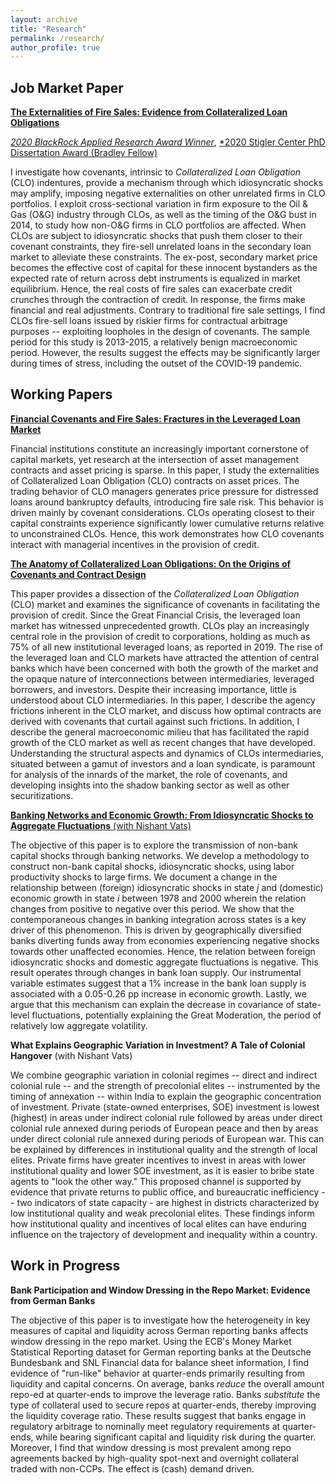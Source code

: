 ```yaml
---
layout: archive
title: "Research"
permalink: /research/
author_profile: true
---
```

## Job Market Paper
[**The Externalities of Fire Sales: Evidence from Collateralized Loan Obligations**](https://papers.ssrn.com/sol3/papers.cfm?abstract_id=3735645)

[*2020 BlackRock Applied Research Award Winner*](https://www.blackrock.com/corporate/applied-research-award), 
[*2020 Stigler Center PhD Dissertation Award (Bradley Fellow)](https://www.chicagobooth.edu/research/stigler/research/phd-dissertation-award)

I investigate how covenants, intrinsic to *Collateralized Loan Obligation* (CLO) indentures, provide a mechanism through which idiosyncratic shocks may amplify, imposing negative externalities on other unrelated firms in CLO portfolios. I exploit cross-sectional variation in firm exposure to the Oil & Gas (O&G) industry through CLOs, as well as the timing of the O&G bust in 2014, to study how non-O&G firms in CLO portfolios are affected. When CLOs are subject to idiosyncratic shocks that push them closer to their covenant constraints, they fire-sell unrelated loans in the secondary loan market to alleviate these constraints. The ex-post, secondary market price becomes the effective cost of capital for these innocent bystanders as the expected rate of return across debt instruments is equalized in market equilibrium. Hence, the real costs of fire sales can exacerbate credit crunches through the contraction of credit. In response, the firms make financial and real adjustments. Contrary to traditional fire sale settings, I find CLOs fire-sell loans issued by riskier firms for contractual arbitrage purposes -- exploiting loopholes in the design of covenants. The sample period for this study is 2013-2015, a relatively benign macroeconomic period. However, the results suggest the effects may be significantly larger during times of stress, including the outset of the COVID-19 pandemic. 


## Working Papers
[**Financial Covenants and Fire Sales: Fractures in the Leveraged Loan Market**](https://papers.ssrn.com/sol3/papers.cfm?abstract_id=3595416)

Financial institutions constitute an increasingly important cornerstone of capital markets, yet research at the intersection of asset management contracts and asset pricing is sparse. In this paper, I study the externalities of Collateralized Loan Obligation (CLO) contracts on asset prices. The trading behavior of CLO managers generates price pressure for distressed loans around bankruptcy defaults, introducing fire sale risk. This behavior is driven mainly by covenant considerations. CLOs operating closest to their capital constraints experience significantly lower cumulative returns relative to unconstrained CLOs. Hence, this work demonstrates how CLO covenants interact with managerial incentives in the provision of credit. 

[**The Anatomy of Collateralized Loan Obligations: On the Origins of Covenants and Contract Design**](https://papers.ssrn.com/sol3/papers.cfm?abstract_id=3740092)

This paper provides a dissection of the *Collateralized Loan Obligation* (CLO) market and examines the significance of covenants in facilitating the provision of credit. Since the Great Financial Crisis, the leveraged loan market has witnessed unprecedented growth. CLOs play an increasingly central role in the provision of credit to corporations, holding as much as 75% of all new institutional leveraged loans, as reported in 2019. The rise of the leveraged loan and CLO markets have attracted the attention of central banks which have been concerned with both the growth of the market and the opaque nature of interconnections between intermediaries, leveraged borrowers, and investors. Despite their increasing importance, little is understood about CLO intermediaries. In this paper, I describe the agency frictions inherent in the CLO market, and discuss how optimal contracts are derived with covenants that curtail against such frictions. In addition, I describe the general macroeconomic milieu that has facilitated the rapid growth of the CLO market as well as recent changes that have developed. Understanding the structural aspects and dynamics of CLOs intermediaries, situated between a gamut of investors and a loan syndicate, is paramount for analysis of the innards of the market, the role of covenants, and developing insights into the shadow banking sector as well as other securitizations.

[**Banking Networks and Economic Growth: From Idiosyncratic Shocks to Aggregate Fluctuations** (with Nishant Vats)](https://papers.ssrn.com/sol3/papers.cfm?abstract_id=3556299)

The objective of this paper is to explore the transmission of non-bank capital shocks through banking networks. We develop a methodology to construct non-bank capital shocks, idiosyncratic shocks, using labor productivity shocks to large firms. We document a change in the relationship between (foreign) idiosyncratic shocks in state *j* and (domestic) economic growth in state *i* between 1978 and 2000 wherein the relation changes from positive to negative over this period. We show that the contemporaneous changes in banking integration across states is a key driver of this phenomenon. This is driven by geographically diversified banks diverting funds away from economies experiencing negative shocks towards other unaffected economies. Hence, the relation between foreign idiosyncratic shocks and domestic aggregate fluctuations is negative. This result operates through changes in bank loan supply. Our instrumental variable estimates suggest that a 1% increase in the bank loan supply is associated with a 0.05-0.26 pp increase in economic growth. Lastly, we argue that this mechanism can explain the decrease in covariance of state-level fluctuations, potentially explaining the Great Moderation, the period of relatively low aggregate volatility.

**What Explains Geographic Variation in Investment? A Tale of Colonial Hangover** (with Nishant Vats)

We combine geographic variation in colonial regimes -- direct and indirect colonial rule -- and the strength of precolonial elites -- instrumented by the timing of annexation -- within India to explain the geographic concentration of investment. Private (state-owned enterprises, SOE) investment is lowest (highest) in areas under indirect colonial rule followed by areas under direct colonial rule annexed during periods of European peace and then by areas under direct colonial rule annexed during periods of European war. This can be explained by differences in institutional quality and the strength of local elites. Private firms have greater incentives to invest in areas with lower institutional quality and lower SOE investment, as it is easier to bribe state agents to "look the other way." This proposed channel is supported by evidence that private returns to public office, and bureaucratic inefficiency -- two indicators of state capacity - are highest in districts characterized by low institutional quality and weak precolonial elites. These findings inform how institutional quality and incentives of local elites can have enduring influence on the trajectory of development and inequality within a country.

## Work in Progress

**Bank Participation and Window Dressing in the Repo Market: Evidence from German Banks**

The objective of this paper is to investigate how the heterogeneity in key measures of capital and liquidity across German reporting banks affects window dressing in the repo market. Using the ECB's Money Market Statistical Reporting dataset for German reporting banks at the Deutsche Bundesbank and SNL Financial data for balance sheet information, I find evidence of "run-like" behavior at quarter-ends primarily resulting from liquidity and capital concerns. On average, banks *reduce* the overall amount repo-ed at quarter-ends to improve the leverage ratio. Banks *substitute* the type of collateral used to secure repos at quarter-ends, thereby improving the liquidity coverage ratio. These results suggest that banks engage in regulatory arbitrage to nominally meet regulatory requirements at quarter-ends, while bearing significant capital and liquidity risk during the quarter. Moreover, I find that window dressing is most prevalent among repo agreements backed by high-quality spot-next and overnight collateral traded with non-CCPs. The effect is (cash) demand driven.







